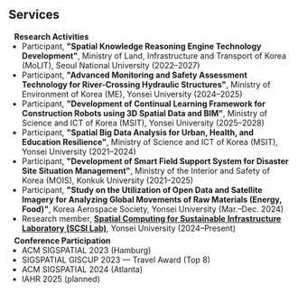 ## Services

<h4 style="margin:0 10px 0;">Research Activities</h4>

<ul style="margin:0 0 5px;">

  <li>Participant, <strong>"Spatial Knowledge Reasoning Engine Technology Development"</strong>, Ministry of Land, Infrastructure and Transport of Korea (MoLIT), Seoul National University (2022–2027)</li>

  <li>Participant, <strong>"Advanced Monitoring and Safety Assessment Technology for River-Crossing Hydraulic Structures"</strong>, Ministry of Environment of Korea (ME), Yonsei University (2024–2025)</li>

  <li>Participant, <strong>"Development of Continual Learning Framework for Construction Robots using 3D Spatial Data and BIM"</strong>, Ministry of Science and ICT of Korea (MSIT), Yonsei University (2025–2028)</li>

  <li>Participant, <strong>"Spatial Big Data Analysis for Urban, Health, and Education Resilience"</strong>, Ministry of Science and ICT of Korea (MSIT), Yonsei University (2021–2024)</li>

  <li>Participant, <strong>"Development of Smart Field Support System for Disaster Site Situation Management"</strong>, Ministry of the Interior and Safety of Korea (MOIS), Konkuk University (2021–2025)</li>

  <li>Participant, <strong>"Study on the Utilization of Open Data and Satellite Imagery for Analyzing Global Movements of Raw Materials (Energy, Food)"</strong>, Korea Aerospace Society, Yonsei University (Mar.–Dec. 2024)</li>

  <li>Research member, <a href="https://scsi.yonsei.ac.kr/"><strong><autocolor>Spatial Computing for Sustainable Infrastructure Laboratory (SCSI Lab)</autocolor></strong></a>, Yonsei University (2024–Present)</li>

</ul>

<h4 style="margin:0 10px 0;">Conference Participation</h4>

<ul style="margin:0 0 5px;">
  <li>ACM SIGSPATIAL 2023 (Hamburg)</li>
  <li>SIGSPATIAL GISCUP 2023 — Travel Award (Top 8)</li>
  <li>ACM SIGSPATIAL 2024 (Atlanta)</li>
  <li>IAHR 2025 (planned)</li>
</ul>
